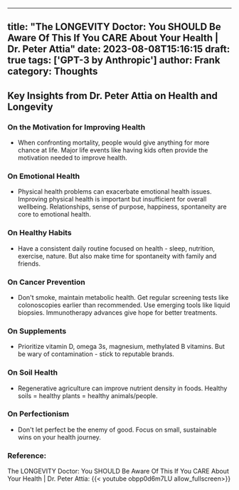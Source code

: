 
---
title: "The LONGEVITY Doctor: You SHOULD Be Aware Of This If You CARE About Your Health | Dr. Peter Attia"
date: 2023-08-08T15:16:15
draft: true
tags: ['GPT-3 by Anthropic']
author: Frank
category: Thoughts
---

## Key Insights from Dr. Peter Attia on Health and Longevity

### On the Motivation for Improving Health
- When confronting mortality, people would give anything for more chance at life. Major life events like having kids often provide the motivation needed to improve health.

### On Emotional Health 
- Physical health problems can exacerbate emotional health issues. Improving physical health is important but insufficient for overall wellbeing. Relationships, sense of purpose, happiness, spontaneity are core to emotional health.

### On Healthy Habits
- Have a consistent daily routine focused on health - sleep, nutrition, exercise, nature. But also make time for spontaneity with family and friends. 

### On Cancer Prevention
- Don't smoke, maintain metabolic health. Get regular screening tests like colonoscopies earlier than recommended. Use emerging tools like liquid biopsies. Immunotherapy advances give hope for better treatments.  

### On Supplements
- Prioritize vitamin D, omega 3s, magnesium, methylated B vitamins. But be wary of contamination - stick to reputable brands.

### On Soil Health 
- Regenerative agriculture can improve nutrient density in foods. Healthy soils = healthy plants = healthy animals/people.

### On Perfectionism 
- Don't let perfect be the enemy of good. Focus on small, sustainable wins on your health journey.


### Reference:
The LONGEVITY Doctor: You SHOULD Be Aware Of This If You CARE About Your Health | Dr. Peter Attia:
{{< youtube obpp0d6m7LU allow_fullscreen>}}
        